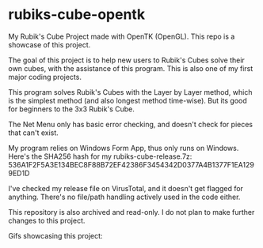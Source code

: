 # rubiks-cube-opentk
My Rubik's Cube Project made with OpenTK (OpenGL). This repo is a showcase of this project.

The goal of this project is to help new users to Rubik's Cubes solve their own cubes, with the assistance of this program.
This is also one of my first major coding projects.

This program solves Rubik's Cubes with the Layer by Layer method, which is the simplest method (and also longest method time-wise).
But its good for beginners to the 3x3 Rubik's Cube.

The Net Menu only has basic error checking, and doesn't check for pieces that can't exist.

My program relies on Windows Form App, thus only runs on Windows.
Here's the SHA256 hash for my rubiks-cube-release.7z: 536A1F2F5A3E134BEC8F88B72EF42386F3454342D0377A4B1377F1EA1299ED1D

I've checked my release file on VirusTotal, and it doesn't get flagged for anything.
There's no file/path handling actively used in the code either.

This repository is also archived and read-only. I do not plan to make further changes to this project.

Gifs showcasing this project:

